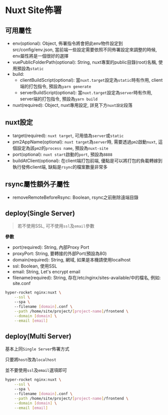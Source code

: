 # Nuxt Site佈署

## 可用屬性

- env(optional): Object, 佈署指令將會把此env物件設定到src/config/env.json, 當前端一些設定需要依照不同佈署設定來調整的時候, env屬性將是一個很好的選擇
- vuePublicFolderPath(optional): String, nuxt專案的public目錄(root)名稱, 使用預設為`static`
- build:
  - clientBuildScript(optional): 當`nuxt.target`設定為`static`時有作用, client端的打包指令, 預設為`yarn generate`
  - serverBuildScript(optional): 當`nuxt.target`設定為`server`時有作用, server端的打包指令, 預設為`yarn build`
- nuxt(required): Object, nuxt專用設定, 詳見下方`nuxt設定`段落

## nuxt設定

- target(required): `nuxt target`, 可用值為`server`或`static` 
- pm2AppName(optional): `nuxt target`為`server`時, 需要透過`pm2`啟動`nuxt`, 這個設定為該`pm2`的`process name`, 預設為`nuxt-site`
- port(optional): `nuxt start`啟動的`port`, 預設為`8888`
- buildAtClient(optional): 在client端打包前端, 優點是可以將打包的負載轉嫁到執行發佈client端, 缺點是`rsync`的檔案數量非常多

## rsync屬性額外子屬性

- removeRemoteBeforeRsync: Boolean, rsync之前刪除遠端目錄

## deploy(Single Server)

> 若不使用SSL, 可不使用`ssl`及`email`參數

**參數**

- port(required): String, 內部Proxy Port
- proxyPort: String, 要轉接的外部Port(預設為80)
- domain(required): String, 網域, 如果是本機請使用localhost
- ssl: Boolean, 使用SSL
- email: String, Let's encrypt email
- filename(required): String, 存在/etc/nginx/sites-available/中的檔名, 例如: site.conf

```bash
hyper-rocket nginx:nuxt \
    --ssl \     
    --spa \     
    --filename [domain].conf \
    --path /home/site/project/[project-name]/frontend \
    --domain [domain] \
    --email [email]
```

## deploy(Multi Server)

基本上同`Single Server`佈署方式

只要將`host`改為`localhost`

並不要使用`ssl`及`email`選項即可

```bash
hyper-rocket nginx:nuxt \
    --ssl \     
    --spa \     
    --filename [domain].conf \
    --path /home/site/project/[project-name]/frontend \
    --domain [domain] \
    --email [email]
```
